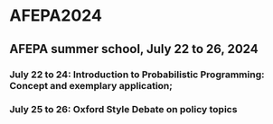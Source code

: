 # AFEPA2024
## AFEPA summer school, July 22 to 26, 2024
### July 22 to 24: Introduction to Probabilistic Programming: Concept and exemplary application;
### July 25 to 26: Oxford Style Debate on policy topics
